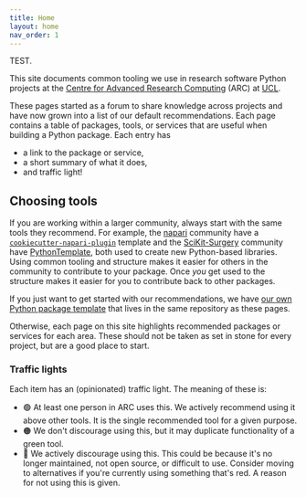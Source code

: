```yaml
---
title: Home
layout: home
nav_order: 1
---
```


TEST.

This site documents common tooling we use in research software Python projects
at the [Centre for Advanced Research Computing](https://www.ucl.ac.uk/arc/)
(ARC) at [UCL](https://www.ucl.ac.uk).

These pages started as a forum to share knowledge across projects and have now
grown into a list of our default recommendations. Each page contains a table of
packages, tools, or services that are useful when building a Python package.
Each entry has

- a link to the package or service,
- a short summary of what it does,
- and traffic light!

## Choosing tools

If you are working within a larger community, always start with the same tools
they recommend. For example, the [napari](https://napari.org/) community have a
[`cookiecutter-napari-plugin`](https://github.com/napari/cookiecutter-napari-plugin)
template and the
[SciKit-Surgery](https://scikit-surgery.github.io/scikit-surgery/) community
have [PythonTemplate](https://github.com/SciKit-Surgery/PythonTemplate), both
used to create new Python-based libraries. Using common tooling and structure
makes it easier for others in the community to contribute to your package. Once
_you_ get used to the structure makes it easier for you to contribute back to
other packages.

If you just want to get started with our recommendations, we have
[our own Python package template](https://github.com/UCL-ARC/python-tooling#using-this-template)
that lives in the same repository as these pages.

Otherwise, each page on this site highlights recommended packages or services
for each area. These should not be taken as set in stone for every project, but
are a good place to start.

### Traffic lights

Each item has an (opinionated) traffic light. The meaning of these is:

- 🟢 At least one person in ARC uses this. We actively recommend using it above
  other tools. It is the single recommended tool for a given purpose.
- 🟠 We don't discourage using this, but it may duplicate functionality of a
  green tool.
- 🔴 We actively discourage using this. This could be because it's no longer
  maintained, not open source, or difficult to use. Consider moving to
  alternatives if you're currently using something that's red. A reason for not
  using this is given.

